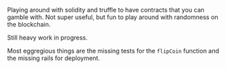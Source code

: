 Playing around with solidity and truffle to have contracts that you can gamble with.
Not super useful, but fun to play around with randomness on the blockchain.

Still heavy work in progress.

Most eggregious things are the missing tests for the `flipCoin` function and the missing rails for deployment.
